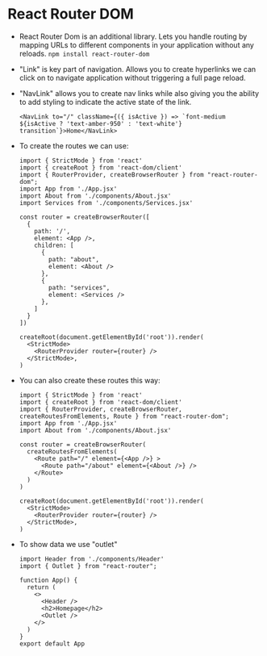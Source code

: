 # React Router DOM

- React Router Dom is an additional library. Lets you handle routing by mapping URLs to different components in your application without any reloads.
  `npm install react-router-dom`

- "Link" is key part of navigation. Allows you to create hyperlinks we can click on to navigate application without triggering a full page reload.


- "NavLink" allows you to create nav links while also giving you the ability to add styling to indicate the active state of the link.
  ```
  <NavLink to="/" className={({ isActive }) => `font-medium ${isActive ? 'text-amber-950' : 'text-white'} transition`}>Home</NavLink>
  ```

- To create the routes we can use:
  ```
  import { StrictMode } from 'react'
  import { createRoot } from 'react-dom/client'
  import { RouterProvider, createBrowserRouter } from "react-router-dom";
  import App from './App.jsx'
  import About from './components/About.jsx'
  import Services from './components/Services.jsx'

  const router = createBrowserRouter([
    {
      path: '/',
      element: <App />,
      children: [
        {
          path: "about",
          element: <About />
        },
        {
          path: "services",
          element: <Services />
        },
      ]
    }
  ])

  createRoot(document.getElementById('root')).render(
    <StrictMode>
      <RouterProvider router={router} />
    </StrictMode>,
  )
  ```


- You can also create these routes this way:
  ```
  import { StrictMode } from 'react'
  import { createRoot } from 'react-dom/client'
  import { RouterProvider, createBrowserRouter, createRoutesFromElements, Route } from "react-router-dom";
  import App from './App.jsx'
  import About from './components/About.jsx'

  const router = createBrowserRouter(
    createRoutesFromElements(
      <Route path="/" element={<App />} >
        <Route path="/about" element={<About />} />
      </Route>
    )
  )

  createRoot(document.getElementById('root')).render(
    <StrictMode>
      <RouterProvider router={router} />
    </StrictMode>,
  )
  ```


- To show data we use "outlet"
  ```
  import Header from './components/Header'
  import { Outlet } from "react-router";

  function App() {
    return (
      <>
        <Header />
        <h2>Homepage</h2>
        <Outlet />
      </>
    )
  }
  export default App
  ```